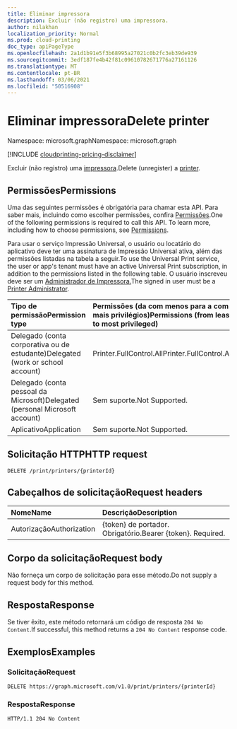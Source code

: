 ```yaml
---
title: Eliminar impressora
description: Excluir (não registro) uma impressora.
author: nilakhan
localization_priority: Normal
ms.prod: cloud-printing
doc_type: apiPageType
ms.openlocfilehash: 2a1d1b91e5f3b68995a27021c0b2fc3eb39de939
ms.sourcegitcommit: 3edf187fe4b42f81c09610782671776a27161126
ms.translationtype: MT
ms.contentlocale: pt-BR
ms.lasthandoff: 03/06/2021
ms.locfileid: "50516908"
---
```

# <a name="delete-printer"></a><span data-ttu-id="2ce77-103">Eliminar impressora</span><span class="sxs-lookup"><span data-stu-id="2ce77-103">Delete printer</span></span>
<span data-ttu-id="2ce77-104">Namespace: microsoft.graph</span><span class="sxs-lookup"><span data-stu-id="2ce77-104">Namespace: microsoft.graph</span></span>

[!INCLUDE [cloudprinting-pricing-disclaimer](../../includes/cloudprinting-pricing-disclaimer.md)]

<span data-ttu-id="2ce77-105">Excluir (não registro) uma [impressora](../resources/printer.md).</span><span class="sxs-lookup"><span data-stu-id="2ce77-105">Delete (unregister) a [printer](../resources/printer.md).</span></span>

## <a name="permissions"></a><span data-ttu-id="2ce77-106">Permissões</span><span class="sxs-lookup"><span data-stu-id="2ce77-106">Permissions</span></span>
<span data-ttu-id="2ce77-p101">Uma das seguintes permissões é obrigatória para chamar esta API. Para saber mais, incluindo como escolher permissões, confira [Permissões](/graph/permissions-reference).</span><span class="sxs-lookup"><span data-stu-id="2ce77-p101">One of the following permissions is required to call this API. To learn more, including how to choose permissions, see [Permissions](/graph/permissions-reference).</span></span>

<span data-ttu-id="2ce77-109">Para usar o serviço Impressão Universal, o usuário ou locatário do aplicativo deve ter uma assinatura de Impressão Universal ativa, além das permissões listadas na tabela a seguir.</span><span class="sxs-lookup"><span data-stu-id="2ce77-109">To use the Universal Print service, the user or app's tenant must have an active Universal Print subscription, in addition to the permissions listed in the following table.</span></span> <span data-ttu-id="2ce77-110">O usuário inscreveu deve ser um [Administrador de Impressora.](/azure/active-directory/users-groups-roles/directory-assign-admin-roles#printer-administrator)</span><span class="sxs-lookup"><span data-stu-id="2ce77-110">The signed in user must be a [Printer Administrator](/azure/active-directory/users-groups-roles/directory-assign-admin-roles#printer-administrator).</span></span>

|<span data-ttu-id="2ce77-111">Tipo de permissão</span><span class="sxs-lookup"><span data-stu-id="2ce77-111">Permission type</span></span> | <span data-ttu-id="2ce77-112">Permissões (da com menos para a com mais privilégios)</span><span class="sxs-lookup"><span data-stu-id="2ce77-112">Permissions (from least to most privileged)</span></span> |
|:---------------|:--------------------------------------------|
|<span data-ttu-id="2ce77-113">Delegado (conta corporativa ou de estudante)</span><span class="sxs-lookup"><span data-stu-id="2ce77-113">Delegated (work or school account)</span></span>| <span data-ttu-id="2ce77-114">Printer.FullControl.All</span><span class="sxs-lookup"><span data-stu-id="2ce77-114">Printer.FullControl.All</span></span> |
|<span data-ttu-id="2ce77-115">Delegado (conta pessoal da Microsoft)</span><span class="sxs-lookup"><span data-stu-id="2ce77-115">Delegated (personal Microsoft account)</span></span>|<span data-ttu-id="2ce77-116">Sem suporte.</span><span class="sxs-lookup"><span data-stu-id="2ce77-116">Not Supported.</span></span>|
|<span data-ttu-id="2ce77-117">Aplicativo</span><span class="sxs-lookup"><span data-stu-id="2ce77-117">Application</span></span>|<span data-ttu-id="2ce77-118">Sem suporte.</span><span class="sxs-lookup"><span data-stu-id="2ce77-118">Not Supported.</span></span>|

## <a name="http-request"></a><span data-ttu-id="2ce77-119">Solicitação HTTP</span><span class="sxs-lookup"><span data-stu-id="2ce77-119">HTTP request</span></span>

<!-- {
  "blockType": "ignored"
}
-->
``` http
DELETE /print/printers/{printerId}
```

## <a name="request-headers"></a><span data-ttu-id="2ce77-120">Cabeçalhos de solicitação</span><span class="sxs-lookup"><span data-stu-id="2ce77-120">Request headers</span></span>
|<span data-ttu-id="2ce77-121">Nome</span><span class="sxs-lookup"><span data-stu-id="2ce77-121">Name</span></span>|<span data-ttu-id="2ce77-122">Descrição</span><span class="sxs-lookup"><span data-stu-id="2ce77-122">Description</span></span>|
|:---|:---|
|<span data-ttu-id="2ce77-123">Autorização</span><span class="sxs-lookup"><span data-stu-id="2ce77-123">Authorization</span></span>|<span data-ttu-id="2ce77-p103">{token} de portador. Obrigatório.</span><span class="sxs-lookup"><span data-stu-id="2ce77-p103">Bearer {token}. Required.</span></span>|

## <a name="request-body"></a><span data-ttu-id="2ce77-126">Corpo da solicitação</span><span class="sxs-lookup"><span data-stu-id="2ce77-126">Request body</span></span>
<span data-ttu-id="2ce77-127">Não forneça um corpo de solicitação para esse método.</span><span class="sxs-lookup"><span data-stu-id="2ce77-127">Do not supply a request body for this method.</span></span>

## <a name="response"></a><span data-ttu-id="2ce77-128">Resposta</span><span class="sxs-lookup"><span data-stu-id="2ce77-128">Response</span></span>

<span data-ttu-id="2ce77-129">Se tiver êxito, este método retornará um código de resposta `204 No Content`.</span><span class="sxs-lookup"><span data-stu-id="2ce77-129">If successful, this method returns a `204 No Content` response code.</span></span>

## <a name="examples"></a><span data-ttu-id="2ce77-130">Exemplos</span><span class="sxs-lookup"><span data-stu-id="2ce77-130">Examples</span></span>

### <a name="request"></a><span data-ttu-id="2ce77-131">Solicitação</span><span class="sxs-lookup"><span data-stu-id="2ce77-131">Request</span></span>
<!-- {
  "blockType": "request",
  "name": "delete_printer"
}
-->
``` http
DELETE https://graph.microsoft.com/v1.0/print/printers/{printerId}
```


### <a name="response"></a><span data-ttu-id="2ce77-132">Resposta</span><span class="sxs-lookup"><span data-stu-id="2ce77-132">Response</span></span>
<!-- {
  "blockType": "response",
  "truncated": true
}
-->
``` http
HTTP/1.1 204 No Content
```

